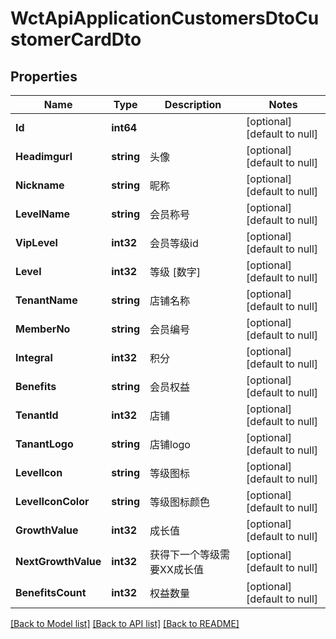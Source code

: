 # WctApiApplicationCustomersDtoCustomerCardDto

## Properties
Name | Type | Description | Notes
------------ | ------------- | ------------- | -------------
**Id** | **int64** |  | [optional] [default to null]
**Headimgurl** | **string** | 头像 | [optional] [default to null]
**Nickname** | **string** | 昵称 | [optional] [default to null]
**LevelName** | **string** | 会员称号 | [optional] [default to null]
**VipLevel** | **int32** | 会员等级id | [optional] [default to null]
**Level** | **int32** | 等级 [数字] | [optional] [default to null]
**TenantName** | **string** | 店铺名称 | [optional] [default to null]
**MemberNo** | **string** | 会员编号 | [optional] [default to null]
**Integral** | **int32** | 积分 | [optional] [default to null]
**Benefits** | **string** | 会员权益 | [optional] [default to null]
**TenantId** | **int32** | 店铺 | [optional] [default to null]
**TanantLogo** | **string** | 店铺logo | [optional] [default to null]
**LevelIcon** | **string** | 等级图标 | [optional] [default to null]
**LevelIconColor** | **string** | 等级图标颜色 | [optional] [default to null]
**GrowthValue** | **int32** | 成长值 | [optional] [default to null]
**NextGrowthValue** | **int32** | 获得下一个等级需要XX成长值 | [optional] [default to null]
**BenefitsCount** | **int32** | 权益数量 | [optional] [default to null]

[[Back to Model list]](../README.md#documentation-for-models) [[Back to API list]](../README.md#documentation-for-api-endpoints) [[Back to README]](../README.md)

